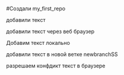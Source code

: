 #Создали my_first_repo

добавили текст

добавили текст через веб браузер

Добавим текст локально

добавили текст в новой ветке newbranchSS

разрешаем конфдикт текст в браузере 
